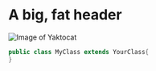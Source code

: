 # A big, fat header

![Image of Yaktocat](https://octodex.github.com/images/yaktocat.png)

```java
public class MyClass extends YourClass{
}
```
